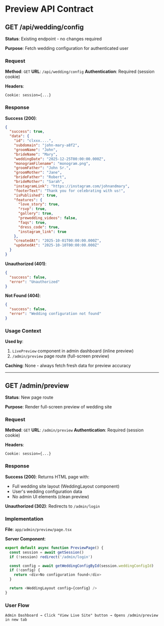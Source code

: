 # Preview API Contract

## GET /api/wedding/config

**Status**: Existing endpoint - no changes required

**Purpose**: Fetch wedding configuration for authenticated user

### Request

**Method**: `GET`
**URL**: `/api/wedding/config`
**Authentication**: Required (session cookie)

**Headers**:

```
Cookie: session={...}
```

### Response

**Success (200)**:

```json
{
  "success": true,
  "data": {
    "id": "clxxx....",
    "subdomain": "john-mary-a8f2",
    "groomName": "John",
    "brideName": "Mary",
    "weddingDate": "2025-12-25T00:00:00.000Z",
    "monogramFilename": "monogram.png",
    "groomFather": "John Sr.",
    "groomMother": "Jane",
    "brideFather": "Robert",
    "brideMother": "Sarah",
    "instagramLink": "https://instagram.com/johnandmary",
    "footerText": "Thank you for celebrating with us!",
    "isPublished": true,
    "features": {
      "love_story": true,
      "rsvp": true,
      "gallery": true,
      "prewedding_videos": false,
      "faqs": true,
      "dress_code": true,
      "instagram_link": true
    },
    "createdAt": "2025-10-01T00:00:00.000Z",
    "updatedAt": "2025-10-10T00:00:00.000Z"
  }
}
```

**Unauthorized (401)**:

```json
{
  "success": false,
  "error": "Unauthorized"
}
```

**Not Found (404)**:

```json
{
  "success": false,
  "error": "Wedding configuration not found"
}
```

### Usage Context

**Used by**:

1. `LivePreview` component in admin dashboard (inline preview)
2. `/admin/preview` page route (full-screen preview)

**Caching**: None - always fetch fresh data for preview accuracy

---

## GET /admin/preview

**Status**: New page route

**Purpose**: Render full-screen preview of wedding site

### Request

**Method**: `GET`
**URL**: `/admin/preview`
**Authentication**: Required (session cookie)

**Headers**:

```
Cookie: session={...}
```

### Response

**Success (200)**:
Returns HTML page with:

- Full wedding site layout (WeddingLayout component)
- User's wedding configuration data
- No admin UI elements (clean preview)

**Unauthorized (302)**:
Redirects to `/admin/login`

### Implementation

**File**: `app/admin/preview/page.tsx`

**Server Component**:

```typescript
export default async function PreviewPage() {
  const session = await getSession()
  if (!session) redirect('/admin/login')

  const config = await getWeddingConfigById(session.weddingConfigId)
  if (!config) {
    return <div>No configuration found</div>
  }

  return <WeddingLayout config={config} />
}
```

### User Flow

```
Admin Dashboard → Click "View Live Site" button → Opens /admin/preview in new tab
```
